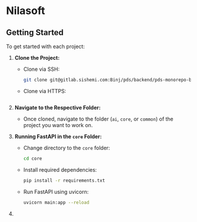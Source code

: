# Nilasoft
## Getting Started

To get started with each project:

1. **Clone the Project:**
   - Clone via SSH:
     ```bash
     git clone git@gitlab.sishemi.com:Binj/pds/backend/pds-monorepo-backend-service.git
     ```
   - Clone via HTTPS:
     ```bash
     
     ```


2. **Navigate to the Respective Folder:**
   - Once cloned, navigate to the folder (`ai`, `core`, or `common`) of the project you want to work on.

3. **Running FastAPI in the `core` Folder:**
   - Change directory to the `core` folder:
     ```bash
     cd core
     ```
   - Install required dependencies:
     ```bash
     pip install -r requirements.txt
     ```
   - Run FastAPI using uvicorn:
     ```bash
     uvicorn main:app --reload
     ```
4. 